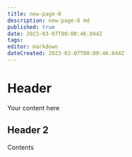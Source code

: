 ```yaml
---
title: new-page-8
description: new-page-8 md
published: true
date: 2023-03-07T00:00:46.044Z
tags: 
editor: markdown
dateCreated: 2023-03-07T00:00:46.044Z
---
```


# Header
Your content here

## Header 2
Contents


